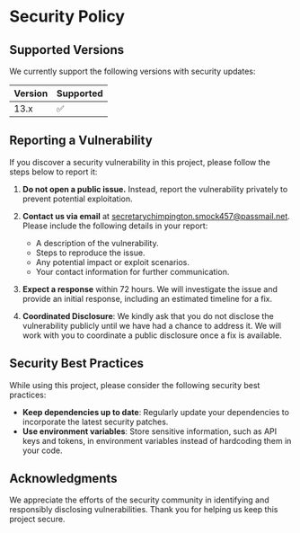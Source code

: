 # Security Policy

## Supported Versions

We currently support the following versions with security updates:

| Version | Supported          |
| ------- | ------------------ |
| 13.x   | :white_check_mark: |

## Reporting a Vulnerability

If you discover a security vulnerability in this project, please follow the steps below to report it:

1. **Do not open a public issue.** Instead, report the vulnerability privately to prevent potential exploitation.

2. **Contact us via email** at [secretarychimpington.smock457@passmail.net](mailto:secretarychimpington.smock457@passmail.net). Please include the following details in your report:
   - A description of the vulnerability.
   - Steps to reproduce the issue.
   - Any potential impact or exploit scenarios.
   - Your contact information for further communication.

3. **Expect a response** within 72 hours. We will investigate the issue and provide an initial response, including an estimated timeline for a fix.

4. **Coordinated Disclosure**: We kindly ask that you do not disclose the vulnerability publicly until we have had a chance to address it. We will work with you to coordinate a public disclosure once a fix is available.

## Security Best Practices

While using this project, please consider the following security best practices:

- **Keep dependencies up to date**: Regularly update your dependencies to incorporate the latest security patches.
- **Use environment variables**: Store sensitive information, such as API keys and tokens, in environment variables instead of hardcoding them in your code.

## Acknowledgments

We appreciate the efforts of the security community in identifying and responsibly disclosing vulnerabilities. Thank you for helping us keep this project secure.

